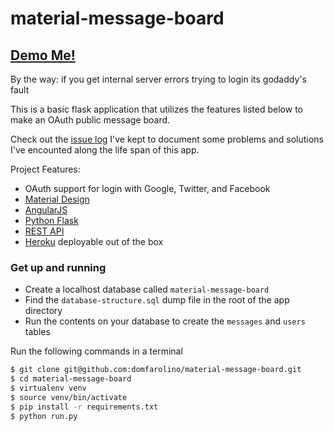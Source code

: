 # material-message-board

## [Demo Me!](https://material-message-board.herokuapp.com)
By the way: if you get internal server errors trying to login its godaddy's fault

This is a basic flask application that utilizes the features listed below to make an OAuth public message board.

Check out the [issue log](https://docs.google.com/document/d/1gPy4qg61OyH7I3pLaGjP3E-DxEnF_jPBbQ2PReFaYN0/edit?usp=sharing) I've kept to document some problems and solutions I've encounted along the life span of this app.

Project Features:
  - OAuth support for login with Google, Twitter, and Facebook
  - [Material Design](https://material.angularjs.org)
  - [AngularJS](https://angularjs.org/)
  - [Python Flask](http://flask.pocoo.org/)
  - [REST API](http://flask-restful-cn.readthedocs.org/zh/latest/)
  - [Heroku](https://www.heroku.com/) deployable out of the box

### Get up and running

 - Create a localhost database called `material-message-board`
 - Find the `database-structure.sql` dump file in the root of the app directory
 - Run the contents on your database to create the `messages` and `users` tables

Run the following commands in a terminal
```sh
$ git clone git@github.com:domfarolino/material-message-board.git
$ cd material-message-board
$ virtualenv venv
$ source venv/bin/activate
$ pip install -r requirements.txt
$ python run.py
```
